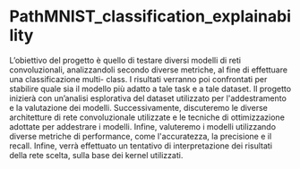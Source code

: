 # PathMNIST_classification_explainability

L’obiettivo del progetto è quello di testare diversi modelli di reti convoluzionali, analizzandoli secondo diverse metriche, al fine di effettuare una classificazione multi- class. I risultati verranno poi confrontati per stabilire quale sia il modello più adatto a tale task e a tale dataset. Il progetto inizierà con un’analisi esplorativa del dataset utilizzato per l'addestramento e la valutazione dei modelli. Successivamente, discuteremo le diverse architetture di rete convoluzionale utilizzate e le tecniche di ottimizzazione adottate per addestrare i modelli. Infine, valuteremo i modelli utilizzando diverse metriche di performance, come l'accuratezza, la precisione e il recall.
Infine, verrà effettuato un tentativo di interpretazione dei risultati della rete scelta, sulla base dei kernel utilizzati.
